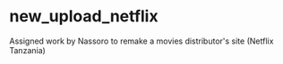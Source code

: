 # new_upload_netflix
Assigned work by Nassoro to remake a movies distributor's site (Netflix Tanzania)
